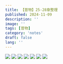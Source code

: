 ```yaml
---
title: 【普物】25-28章整理
published: 2024-11-09
description: ''
image: ''
tags: [普物]
category: 'notes'
draft: false 
lang: ''
---
```

![](/img/physics/WechatIMG205.jpg)
![](/img/physics/WechatIMG206.jpg)
![](/img/physics/WechatIMG207.jpg)
![](/img/physics/WechatIMG208.jpg)
![](/img/physics/WechatIMG209.jpg)
![](/img/physics/WechatIMG210.jpg)
![](/img/physics/WechatIMG211.jpg)